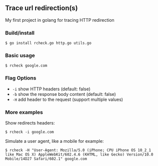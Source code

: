 ## Trace url redirection(s)

My first project in golang for tracing HTTP redirection

### Build/install

    $ go install rcheck.go http.go utils.go

### Basic usage

    $ rcheck google.com

### Flag Options

   - `-i` show HTTP headers (default: false)
   - `-b` show the response body content (default: false)
   - `-H` add header to the request (support multiple values)

### More examples

Show redirects headers:

    $ rcheck -i google.com

Simulate a user agent, like a mobile for example:

    $ rcheck -H "User-Agent: Mozilla/5.0 (iPhone; CPU iPhone OS 10_2_1 like Mac OS X) AppleWebKit/602.4.6 (KHTML, like Gecko) Version/10.0 Mobile/14D27 Safari/602.1" google.com



